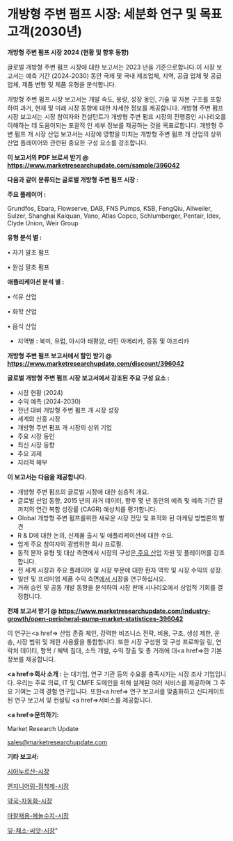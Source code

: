 # 개방형 주변 펌프 시장: 세분화 연구 및 목표 고객(2030년)

<strong>개방형 주변 펌프 시장 2024 (현황 및 향후 동향)</strong>

글로벌 개방형 주변 펌프 시장에 대한 보고서는 2023 년을 기준으로합니다.이 시장 보고서는 예측 기간 (2024-2030) 동안 국제 및 국내 제조업체, 지역, 공급 업체 및 공급 업체, 제품 변형 및 제품 유형을 분석합니다.

개방형 주변 펌프 시장 보고서는 개발 속도, 용량, 성장 동인, 기술 및 자본 구조를 포함하여 과거, 현재 및 미래 시장 동향에 대한 자세한 정보를 제공합니다. 개방형 주변 펌프 시장 보고서는 시장 참여자와 컨설턴트가 개방형 주변 펌프 시장의 진행중인 시나리오를 이해하는 데 도움이되는 포괄적 인 세부 정보를 제공하는 것을 목표로합니다. 개방형 주변 펌프 개 시장 산업 보고서는 시장에 영향을 미치는 개방형 주변 펌프 개 산업의 상위 산업 플레이어와 관련된 중요한 구성 요소를 강조합니다.



<strong>이 보고서의 PDF 브로셔 받기 @ <a href=https://www.marketresearchupdate.com/sample/396042>https://www.marketresearchupdate.com/sample/396042</a></strong>



<strong>다음과 같이 분류되는 글로벌 개방형 주변 펌프 시장 :</strong>



<strong>주요 플레이어 :</strong>

Grundfos, Ebara, Flowserve, DAB, FNS Pumps, KSB, FengQiu, Allweiler, Sulzer, Shanghai Kaiquan, Vano, Atlas Copco, Schlumberger, Pentair, Idex, Clyde Union, Weir Group



<strong>유형 분석 별 :</strong>

• 자기 말초 펌프

• 원심 말초 펌프



<strong>애플리케이션 분석 별 :</strong>

• 석유 산업

• 화학 산업

• 음식 산업

<ul>
  <li>지역별 : 북미, 유럽, 아시아 태평양, 라틴 아메리카, 중동 및 아프리카</li>
</ul>


<strong>개방형 주변 펌프 보고서에서 할인 받기 @ <a href=https://www.marketresearchupdate.com/discount/396042>https://www.marketresearchupdate.com/discount/396042</a></strong>



<strong>글로벌 개방형 주변 펌프 시장 보고서에서 강조된 주요 구성 요소 :</strong>
<ul>
  <li>시장 현황 (2024)</li>
  <li>수익 예측 (2024-2030)</li>
  <li>전년 대비 개방형 주변 펌프 개 시장 성장</li>
  <li>세계의 신흥 시장</li>
  <li>개방형 주변 펌프 개 시장의 상위 기업</li>
  <li>주요 시장 동인</li>
  <li>최신 시장 동향</li>
  <li>주요 과제</li>
  <li>지리적 해부</li>
</ul>


<strong>이 보고서는 다음을 제공합니다.</strong>
<ul>
  <li>개방형 주변 펌프의 글로벌 시장에 대한 심층적 개요.</li>
  <li>글로벌 산업 동향, 2015 년의 과거 데이터, 향후 몇 년 동안의 예측 및 예측 기간 말까지의 연간 복합 성장률 (CAGR) 예상치를 평가합니다.</li>
  <li>Global 개방형 주변 펌프를위한 새로운 시장 전망 및 표적화 된 마케팅 방법론의 발견</li>
  <li>R &amp; D에 대한 논의, 신제품 출시 및 애플리케이션에 대한 수요.</li>
  <li>업계 주요 참여자의 광범위한 회사 프로필.</li>
  <li>동적 분자 유형 및 대상 측면에서 시장의 구성은<a href=> 주요 산</a>업 자원 및 플레이어를 강조합니다.</li>
  <li>전 세계 시장과 주요 플레이어 및 시장 부문에 대한 환자 역학 및 시장 수익의 성장.</li>
  <li>일반 및 프리미엄 제품 수익 측면<a href=>에서 시</a>장을 연구하십시오.</li>
  <li>거래 승인 및 공동 개발 동향을 분석하여 시장 판매 시나리오에서 상업적 기회를 결정합니다.</li>
</ul>



<strong>전체 보고서 받기 @ <a href=https://www.marketresearchupdate.com/industry-growth/open-peripheral-pump-market-statistices-396042>https://www.marketresearchupdate.com/industry-growth/open-peripheral-pump-market-statistices-396042</a></strong>

이 연구는<a href=> 산업 존중</a> 체인, 강력한 비즈니스 전략, 비용, 구조, 생성 제한, 운송, 시장 범위 및 제한 사용률을 통합합니다. 또한 시장 구성원 및 구성 프로파일 링, 연락처 데이터, 항목 / 혜택 침대, 소득 개발, 수익 창출 및 총 거래에 대<a href=>한 기본 </a>정보를 제공합니다.



<strong><a href=>회사 소</a>개 :</strong>
는 대기업, 연구 기관 등의 수요를 충족시키는 시장 조사 기업입니다. 우리는 주로 의료, IT 및 CMFE 도메인을 위해 설계된 여러 서비스를 제공하며 그 주요 기여는 고객 경험 연구입니다. 또한<a href=> 연구 보</a>고서를 맞춤화하고 신디케이트 된 연구 보고서 및 컨설팅 <a href=>서비스</a>를 제공합니다.



<strong><a href=>문의하기:</a></strong>

Market Research Update

sales@marketresearchupdate.com



<strong>기타 보고서:</strong>

<a href=https://www.linkedin.com/pulse/시아누르산-시장-동향-및-성장-전망-isdailynews/>시아누르산-시장</a>

<a href=https://www.linkedin.com/pulse/엔지니어링-접착제-시장-세분화-연구-및-목표-고객2029년-market-matrix-musings-analysis-mjiaf/>엔지니어링-접착제-시장</a>

<a href=https://www.linkedin.com/pulse/약국-자동화-시장-경쟁-분석-및-성장-잠재력-2029-trendsetters-talk-360-analysis-bfbvf/>약국-자동화-시장</a>

<a href=https://www.linkedin.com/pulse/마찰재용-페놀수지-시장-동향-및-성장-전망-data-dive-diaries-24-analysis-nuygf/>마찰재용-페놀수지-시장</a>

<a href=https://www.linkedin.com/pulse/잎-채소-씨앗-시장-동향-및-성장-전망-data-dive-diaries-24-analysis-ytiaf/>잎-채소-씨앗-시장</a>"
